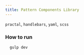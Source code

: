 ```yaml
---
title: Pattern Components Library
---
```


`practal`, `handlebars`, `yaml`, `scss`

### How to run
```bash
  gulp dev
```